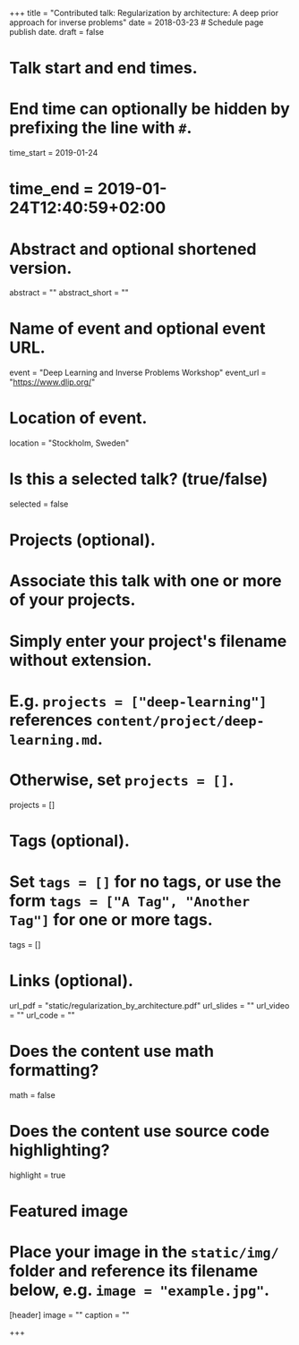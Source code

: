 +++
title = "Contributed talk: Regularization by architecture: A deep prior approach for inverse problems"
date = 2018-03-23  # Schedule page publish date.
draft = false

# Talk start and end times.
#   End time can optionally be hidden by prefixing the line with `#`.
time_start = 2019-01-24
# time_end = 2019-01-24T12:40:59+02:00

# Abstract and optional shortened version.
abstract = ""
abstract_short = ""

# Name of event and optional event URL.
event = "Deep Learning and Inverse Problems Workshop"
event_url = "https://www.dlip.org/"

# Location of event.
location = "Stockholm, Sweden"

# Is this a selected talk? (true/false)
selected = false

# Projects (optional).
#   Associate this talk with one or more of your projects.
#   Simply enter your project's filename without extension.
#   E.g. `projects = ["deep-learning"]` references `content/project/deep-learning.md`.
#   Otherwise, set `projects = []`.
projects = []

# Tags (optional).
#   Set `tags = []` for no tags, or use the form `tags = ["A Tag", "Another Tag"]` for one or more tags.
tags = []

# Links (optional).
url_pdf = "static/regularization_by_architecture.pdf"
url_slides = ""
url_video = ""
url_code = ""

# Does the content use math formatting?
math = false

# Does the content use source code highlighting?
highlight = true

# Featured image
# Place your image in the `static/img/` folder and reference its filename below, e.g. `image = "example.jpg"`.
[header]
image = ""
caption = ""

+++